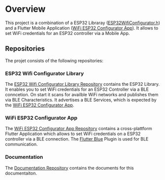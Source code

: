 # Overview

This project is a combination of a ESP32 Libraray ([ESP32WifiConfigurator.h](esp32-wifi-configurator.md)) and a Flutter Mobile Application ([WiFi ESP32 Configurator App](wifi-esp32-configurator-app.md)). It allows to set WiFi credentials for an ESP32 controller via a Mobile App.

## Repositories

The projet consists of the following repositories:

### ESP32 Wifi Configurator Library
The [ESP32 Wifi Configurator Library Repository](https://github.com/Jurilz/esp32_wifi_lib) contains the ESP32 Library. It enables you to set WiFi credentials for an ESP32 Controller via a BLE conncetion. On start it scans for availble WiFi networks and publishes them via BLE Characteristics. It advertises a BLE Services, which is expected by the [WiFi ESP32 Configurator App](wifi-esp32-configurator-app.md).

### WiFi ESP32 Configurator App
The [WiFi ESP32 Configurator App Repository](https://github.com/Jurilz/wifi-esp32-configurator) contains a cross-plattform Flutter Application which allows to set WiFi credentials on a ESP32 controller via a BLE connection. The [Flutter Blue](https://pub.dev/packages/flutter_blue) Plugin is used for BLE communication.

### Documentation

The [Documentation Repository](https://github.com/Jurilz/wifi-esp32-docs) contains the documents for this documentaiton.